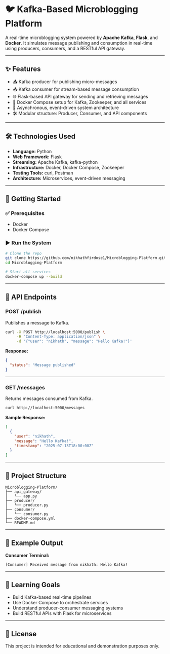 # 🐦 Kafka-Based Microblogging Platform

A real-time microblogging system powered by **Apache Kafka**, **Flask**, and **Docker**. It simulates message publishing and consumption in real-time using producers, consumers, and a RESTful API gateway.

---

## ✨ Features

- 📤 Kafka producer for publishing micro-messages  
- 📥 Kafka consumer for stream-based message consumption  
- 🌐 Flask-based API gateway for sending and retrieving messages  
- 🐳 Docker Compose setup for Kafka, Zookeeper, and all services  
- 🔁 Asynchronous, event-driven system architecture  
- 🛠️ Modular structure: Producer, Consumer, and API components

---

## 🛠️ Technologies Used

- **Language:** Python  
- **Web Framework:** Flask  
- **Streaming:** Apache Kafka, kafka-python  
- **Infrastructure:** Docker, Docker Compose, Zookeeper  
- **Testing Tools:** curl, Postman  
- **Architecture:** Microservices, event-driven messaging

---

## 🚀 Getting Started

### ✅ Prerequisites

- Docker  
- Docker Compose

### ▶️ Run the System

```bash
# Clone the repo
git clone https://github.com/nikhathfirdose1/Microblogging-Platform.git
cd Microblogging-Platform

# Start all services
docker-compose up --build
```

---

## 🔌 API Endpoints

### POST /publish

Publishes a message to Kafka.

```bash
curl -X POST http://localhost:5000/publish \
     -H "Content-Type: application/json" \
     -d '{"user": "nikhath", "message": "Hello Kafka!"}'
```

**Response:**
```json
{
  "status": "Message published"
}
```

---

### GET /messages

Returns messages consumed from Kafka.

```bash
curl http://localhost:5000/messages
```

**Sample Response:**
```json
[
  {
    "user": "nikhath",
    "message": "Hello Kafka!",
    "timestamp": "2025-07-13T18:00:00Z"
  }
]
```

---

## 📂 Project Structure

```
Microblogging-Platform/
├── api_gateway/
│   └── app.py
├── producer/
│   └── producer.py
├── consumer/
│   └── consumer.py
├── docker-compose.yml
└── README.md
```

---

## 🧪 Example Output

**Consumer Terminal:**
```
[Consumer] Received message from nikhath: Hello Kafka!
```

---

## 🎯 Learning Goals

- Build Kafka-based real-time pipelines  
- Use Docker Compose to orchestrate services  
- Understand producer-consumer messaging systems  
- Build RESTful APIs with Flask for microservices

---

## 📄 License

This project is intended for educational and demonstration purposes only.
